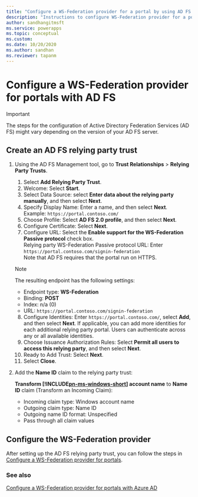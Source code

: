 ```yaml
---
title: "Configure a WS-Federation provider for a portal by using AD FS.  | MicrosoftDocs"
description: "Instructions to configure WS-Federation provider for a portal with AD FS."
author: sandhangitmsft
ms.service: powerapps
ms.topic: conceptual
ms.custom: 
ms.date: 10/20/2020
ms.author: sandhan
ms.reviewer: tapanm
---
```


# Configure a WS-Federation provider for portals with AD FS

> [!IMPORTANT]
> The steps for the configuration of Active Directory Federation Services (AD FS) might vary depending on the version of your AD FS server.

## Create an AD FS relying party trust

1. Using the AD FS Management tool, go to **Trust Relationships** > **Relying Party Trusts**.

    1.  Select **Add Relying Party Trust**.
    2.  Welcome: Select **Start**.
    3.  Select Data Source: select **Enter data about the relying party manually**, and then select **Next**.
    4.  Specify Display Name: Enter a name, and then select **Next**.
        <br> Example: `https://portal.contoso.com/`
    5.  Choose Profile: Select **AD FS 2.0 profile**, and then select **Next**.
    6.  Configure Certificate: Select **Next**.
    7.  Configure URL: Select the **Enable support for the WS-Federation Passive protocol** check box.<br>
    Relying party WS-Federation Passive protocol URL: Enter `https://portal.contoso.com/signin-federation`<br> Note that AD FS requires that the portal run on HTTPS.
    
    > [!NOTE]
    > The resulting endpoint has the following settings:
    > - Endpoint type: **WS-Federation**
    > - Binding: **POST**
    > - Index: n/a (0)
    > - URL: `https://portal.contoso.com/signin-federation`
    
    8.  Configure Identities: Enter `https://portal.contoso.com/`, select **Add**, and then select **Next**.
        If applicable, you can add more identities for each additional relying party portal. Users can authenticate across any or all available identities.
    9.  Choose Issuance Authorization Rules: Select **Permit all users to access this relying party**, and then select **Next**.
    10.  Ready to Add Trust: Select **Next**.
    11.  Select **Close**.

2. Add the **Name ID** claim to the relying party trust:

    **Transform [!INCLUDE[pn-ms-windows-short](../../../includes/pn-ms-windows-short.md)] account name** to **Name ID** claim (Transform an Incoming Claim):
    - Incoming claim type: Windows account name
    - Outgoing claim type: Name ID
    - Outgoing name ID format: Unspecified
    - Pass through all claim values

## Configure the WS-Federation provider

After setting up the AD FS relying party trust, you can follow the steps in [Configure a WS-Federation provider for portals](configure-ws-federation-provider.md).

### See also

[Configure a WS-Federation provider for portals with Azure AD](configure-ws-federation-settings-azure-ad.md)  
